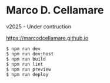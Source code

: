 # Marco D. Cellamare

v2025 - Under contruction

https://marcodcellamare.github.io 

```
$ npm run dev
$ npm run dev:host
$ npm run build
$ npm run lint
$ npm run preview
$ npm run deploy
```